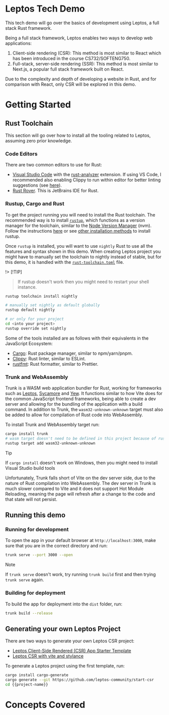 # Leptos Tech Demo

This tech demo will go over the basics of development using Leptos, a full stack Rust framework.

Being a full stack framework, Leptos enables two ways to develop web applications:

1. Client-side rendering (CSR): This method is most similar to React which has been introduced in the course CS732/SOFTENG750.
2. Full-stack, server-side rendering (SSR): This method is most similar to Next.js, a popular full stack framework built on React.

Due to the complexity and depth of developing a website in Rust, and for comparison with React, only CSR will be explored in this demo.

# Getting Started

## Rust Toolchain

This section will go over how to install all the tooling related to Leptos, assuming zero prior knowledge.

### Code Editors

There are two common editors to use for Rust:

- [Visual Studio Code](https://code.visualstudio.com) with the [rust-analyzer](https://marketplace.visualstudio.com/items?itemName=rust-lang.rust-analyzer) extension. If using VS Code, I recommended also enabling Clippy to run within editor for better linting suggestions (see [here](https://code.visualstudio.com/docs/languages/rust#_linting)).
- [Rust Rover](https://www.jetbrains.com/rust/). This is JetBrains IDE for Rust.

### Rustup, Cargo and Rust

To get the project running you will need to install the Rust toolchain. The recommended way is to install [`rustup`](https://rustup.rs), which functions as a version manager for the toolchain, similar to the [Node Version Manager](https://github.com/nvm-sh/nvm) (nvm). Follow the instructions [here](https://rustup.rs) or see [other installation methods](https://rust-lang.github.io/rustup/installation/other.html#using-a-package-manager) to install rustup.

Once `rustup` is installed, you will want to use `nightly` Rust to use all the features and syntax shown in this demo. When creating Leptos project you might have to manually set the toolchain to nightly instead of stable, but for this demo, it is handled with the [`rust-toolchain.toml`](./rust-toolchain.toml) file.

!> [!TIP]

> If rustup doesn't work then you might need to restart your shell instance.

```sh
rustup toolchain install nightly

# manually set nightly as default globally
rustup default nightly

# or only for your project
cd <into your project>
rustup override set nightly
```

Some of the tools installed are as follows with their equivalents in the JavaScript Ecosystem:

- [Cargo](https://github.com/rust-lang/cargo): Rust package manager, similar to npm/yarn/pnpm.
- [Clippy](https://github.com/rust-lang/rust-clippy): Rust linter, similar to ESLint.
- [rustfmt](https://github.com/rust-lang/rustfmt): Rust formatter, similar to Prettier.

### Trunk and WebAssembly

Trunk is a WASM web application bundler for Rust, working for frameworks such as [Leptos](https://leptos.dev), [Sycamore](https://sycamore-rs.netlify.app) and [Yew](https://yew.rs). It functions similar to how Vite does for the common JavaScript frontend frameworks, being able to create a dev server and allowing for the bundling of the application with a build command. In addition to Trunk, the `wasm32-unknown-unknown` target must also be added to allow for compilation of Rust code into WebAssembly.

To install Trunk and WebAssembly target run:

```sh
cargo install trunk
# wasm target doesn't need to be defined in this project because of rust-toolchain.toml
rustup target add wasm32-unknown-unknown
```

> [!TIP]
> If `cargo install` doesn't work on Windows, then you might need to install Visual Studio build tools

Unfortunately, Trunk falls short of Vite on the dev server side, due to the nature of Rust compilation into WebAssembly. The dev server in Trunk is much slower compared to Vite and it does not support Hot Module Reloading, meaning the page will refresh after a change to the code and that state will not persist.

## Running this demo

### Running for development

To open the app in your default browser at `http://localhost:3000`, make sure that you are in the correct directory and run:

```sh
trunk serve --port 3000 --open
```

> [!NOTE]
> If `trunk serve` doesn't work, try running `trunk build` first and then trying `trunk serve` again.

### Building for deployment

To build the app for deployment into the `dist` folder, run:

```sh
trunk build --release
```

## Generating your own Leptos Project

There are two ways to generate your own Leptos CSR project:

- [Leptos Client-Side Rendered (CSR) App Starter Template](https://github.com/leptos-rs/start-trunk)
- [Leptos CSR with vite and stylance](https://github.com/basro/leptos-vite-stylance-starter)

To generate a Leptos project using the first template, run:

```sh
cargo install cargo-generate
cargo generate --git https://github.com/leptos-community/start-csr
cd {{project-name}}
```

# Concepts Covered

